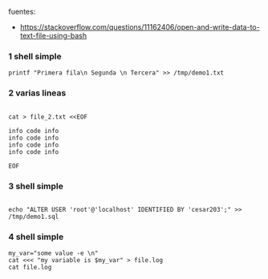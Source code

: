 fuentes: 

- https://stackoverflow.com/questions/11162406/open-and-write-data-to-text-file-using-bash



### 1 shell simple
```shell
printf "Primera fila\n Segunda \n Tercera" >> /tmp/demo1.txt
```

### 2  varias lineas
```shell

cat > file_2.txt <<EOF

info code info 
info code info 
info code info 
info code info 

EOF
```

### 3 shell simple
```shell

echo "ALTER USER 'root'@'localhost' IDENTIFIED BY 'cesar203';" >> /tmp/demo1.sql

```
### 4 shell simple

```shell
my_var="some value -e \n"
cat <<< "my variable is $my_var" > file.log
cat file.log
```
